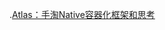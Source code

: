 .[Atlas：手淘Native容器化框架和思考 ](http://mp.weixin.qq.com/s?__biz=MzA3ODg4MDk0Ng==&mid=2651112809&idx=1&sn=8d45d8960acde6128b121fb10a6d7bb7&chksm=844c6cb4b33be5a24cd462aa2fa96ce206877e0a87959df9aba03826d6be045dcaf6b9748739&mpshare=1&scene=1&srcid=1019jjkjbYJCdkgj2j1wQqTK#rd)
